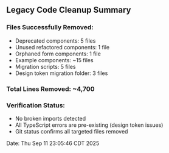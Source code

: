 ## Legacy Code Cleanup Summary

### Files Successfully Removed:
- Deprecated components: 5 files
- Unused refactored components: 1 file  
- Orphaned form components: 1 file
- Example components: ~15 files
- Migration scripts: 5 files
- Design token migration folder: 3 files

### Total Lines Removed: ~4,700

### Verification Status:
- No broken imports detected
- All TypeScript errors are pre-existing (design token issues)
- Git status confirms all targeted files removed

Date: Thu Sep 11 23:05:46 CDT 2025

